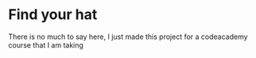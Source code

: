 # Find your hat
There is no much to say here, I just made this project for a codeacademy course that I am taking